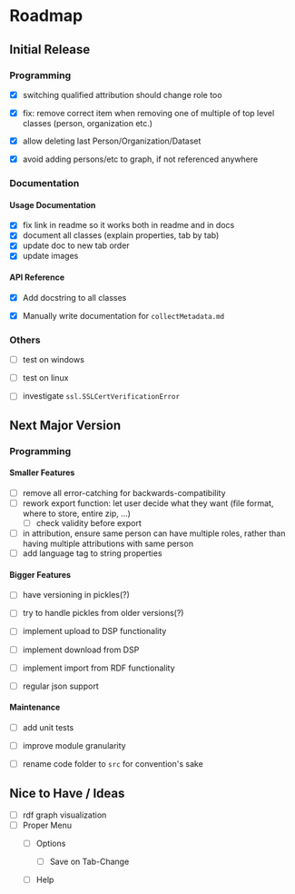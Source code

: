 # Roadmap

## Initial Release

### Programming

- [x] switching qualified attribution should change role too
- [x] fix: remove correct item when removing one of multiple of top level classes (person, organization etc.)
- [x] allow deleting last Person/Organization/Dataset
- [x] avoid adding persons/etc to graph, if not referenced anywhere


### Documentation

#### Usage Documentation

- [x] fix link in readme so it works both in readme and in docs
- [x] document all classes (explain properties, tab by tab)
- [x] update doc to new tab order
- [x] update images

#### API Reference

- [x] Add docstring to all classes
- [x] Manually write documentation for `collectMetadata.md`


### Others

- [ ] test on windows
- [ ] test on linux
- [ ] investigate `ssl.SSLCertVerificationError`


## Next Major Version

### Programming

#### Smaller Features

- [ ] remove all error-catching for backwards-compatibility
- [ ] rework export function: let user decide what they want (file format, where to store, entire zip, ...)
  - [ ] check validity before export
- [ ] in attribution, ensure same person can have multiple roles, rather than having multiple attributions with same person
- [ ] add language tag to string properties

#### Bigger Features

- [ ] have versioning in pickles(?)
- [ ] try to handle pickles from older versions(?)
- [ ] implement upload to DSP functionality
- [ ] implement download from DSP
- [ ] implement import from RDF functionality
- [ ] regular json support


#### Maintenance
- [ ] add unit tests
- [ ] improve module granularity
- [ ] rename code folder to `src` for convention's sake


## Nice to Have / Ideas

- [ ] rdf graph visualization
- [ ] Proper Menu
  - [ ] Options
    - [ ] Save on Tab-Change
  - [ ] Help


